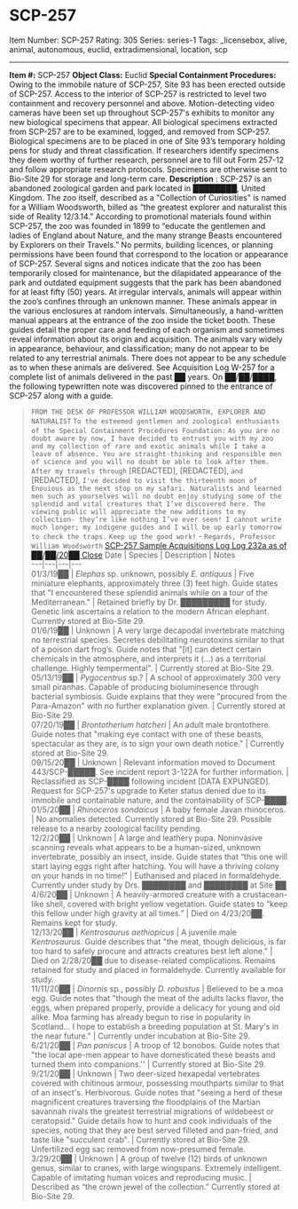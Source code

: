 # SCP-257
Item Number: SCP-257
Rating: 305
Series: series-1
Tags: _licensebox, alive, animal, autonomous, euclid, extradimensional, location, scp

---

**Item #:** SCP-257
**Object Class:** Euclid
**Special Containment Procedures:** Owing to the immobile nature of SCP-257, Site 93 has been erected outside of SCP-257. Access to the interior of SCP-257 is restricted to level two containment and recovery personnel and above. Motion-detecting video cameras have been set up throughout SCP-257's exhibits to monitor any new biological specimens that appear.
All biological specimens extracted from SCP-257 are to be examined, logged, and removed from SCP-257. Biological specimens are to be placed in one of Site 93’s temporary holding pens for study and threat classification. If researchers identify specimens they deem worthy of further research, personnel are to fill out Form 257-12 and follow appropriate research protocols. Specimens are otherwise sent to Bio-Site 29 for storage and long-term care.
**Description** : SCP-257 is an abandoned zoological garden and park located in ████████, United Kingdom. The zoo itself, described as a "Collection of Curiosities" is named for a William Woodsworth, billed as “the greatest explorer and naturalist this side of Reality 12/3.14.” According to promotional materials found within SCP-257, the zoo was founded in 1899 to “educate the gentlemen and ladies of England about Nature, and the many strange Beasts encountered by Explorers on their Travels.” No permits, building licences, or planning permissions have been found that correspond to the location or appearance of SCP-257.
Several signs and notices indicate that the zoo has been temporarily closed for maintenance, but the dilapidated appearance of the park and outdated equipment suggests that the park has been abandoned for at least fifty (50) years.
At irregular intervals, animals will appear within the zoo’s confines through an unknown manner. These animals appear in the various enclosures at random intervals. Simultaneously, a hand-written manual appears at the entrance of the zoo inside the ticket booth. These guides detail the proper care and feeding of each organism and sometimes reveal information about its origin and acquisition. The animals vary widely in appearance, behaviour, and classification; many do not appear to be related to any terrestrial animals. There does not appear to be any schedule as to when these animals are delivered. See Acquisition Log W-257 for a complete list of animals delivered in the past ██ years.
On ██/██/████, the following typewritten note was discovered pinned to the entrance of SCP-257 along with a guide.
> `FROM THE DESK OF PROFESSOR WILLIAM WOODSWORTH, EXPLORER AND NATURALIST`
> `To the esteemed gentlemen and zoological enthusiasts of the Special Containment Procedures Foundation:`
> `As you are no doubt aware by now, I have decided to entrust you with my zoo and my collection of rare and exotic animals while I take a leave of absence. You are straight-thinking and responsible men of science and you will no doubt be able to look after them. After my travels through` [REDACTED], [REDACTED], `and` [REDACTED], `I've decided to visit the thirteenth moon of Enouious as the next stop on my safari. Naturalists and learned men such as yourselves will no doubt enjoy studying some of the splendid and vital creatures that I’ve discovered here. The viewing public will appreciate the new additions to my collection- they’re like nothing I’ve ever seen! I cannot write much longer; my indigene guides and I will be up early tomorrow to check the traps.`
> `Keep up the good work!`
> \- `Regards, Professor William Woodsworth`
[ SCP-257 Sample Acquisitions Log Log 232a as of ██/██/20██ ](javascript:;)
[Close](javascript:;)
Date | Species | Description | Notes  
---|---|---|---  
01/3/19██ | _Elephas_ sp. unknown, possibly _E. antiquus_ | Five miniature elephants, approximately three (3) feet high. Guide states that "I encountered these splendid animals while on a tour of the Mediterranean." | Retained briefly by Dr. █████████ for study. Genetic link ascertains a relation to the modern African elephant. Currently stored at Bio-Site 29.  
01/6/19██ | Unknown | A very large decapodal invertebrate matching no terrestrial species. Secretes debilitating neurotoxins similar to that of a poison dart frog’s. Guide notes that "[it] can detect certain chemicals in the atmosphere, and interprets it (…) as a territorial challenge. Highly tempermental". | Currently stored at Bio-Site 29.  
05/13/19██ | _Pygocentrus_ sp.? | A school of approximately 300 very small piranhas. Capable of producing bioluminesence through bacterial symbiosis. Guide explains that they were "procured from the Para-Amazon" with no further explanation given. | Currently stored at Bio-Site 29.  
07/20/19██ | _Brontotherium hatcheri_ | An adult male brontothere. Guide notes that "making eye contact with one of these beasts, spectacular as they are, is to sign your own death notice." | Currently stored at Bio-Site 29.  
09/15/20██ | Unknown | Relevant information moved to Document 443/SCP-█████. See incident report 3-122A for further information. | Reclassified as SCP-████ following incident [DATA EXPUNGED]. Request for SCP-257's upgrade to Keter status denied due to its immobile and containable nature, and the containability of SCP-████.  
01/5/20██ | _Rhinoceros sondaicus_ | A baby female Javan rhinoceros. | No anomalies detected. Currently stored at Bio-Site 29. Possible release to a nearby zoological facility pending.  
12/2/20██ | Unknown | A large and leathery pupa. Noninvasive scanning reveals what appears to be a human-sized, unknown invertebrate, possibly an insect, inside. Guide states that “this one will start laying eggs right after hatching. You will have a thriving colony on your hands in no time!” | Euthanised and placed in formaldehyde. Currently under study by Drs. ████████ and ████████ at Site ██  
4/6/20██ | Unknown | A heavily-armored creature with a crustacean-like shell, covered with bright yellow vegetation. Guide states to “keep this fellow under high gravity at all times.” | Died on 4/23/20██. Remains kept for study.  
12/13/20██ | _Kentrosaurus aethiopicus_ | A juvenile male _Kentrosaurus_. Guide describes that "the meat, though delicious, is far too hard to safely procure and attracts creatures best left alone." | Died on 2/28/20██ due to disease-related complications. Remains retained for study and placed in formaldehyde. Currently available for study.  
11/11/20██ | _Dinornis_ sp., possibly _D. robustus_ | Believed to be a moa egg. Guide notes that "though the meat of the adults lacks flavor, the eggs, when prepared properly, provide a delicacy for young and old alike. Moa farming has already begun to rise in popularity in Scotland… I hope to establish a breeding population at St. Mary's in the near future." | Currently under incubation at Bio-Site 29.  
6/21/20██ | _Pan paniscus_ | A troop of 12 bonobos. Guide notes that "the local ape-men appear to have domesticated these beasts and turned them into companions.'' | Currently stored at Bio-Site 29.  
9/21/20██ | Unknown | Two deer-sized hexapedal vertebrates covered with chitinous armour, possessing mouthparts similar to that of an insect's. Herbivorous. Guide notes that "seeing a herd of these magnificent creatures traversing the floodplains of the Martian savannah rivals the greatest terrestrial migrations of wildebeest or ceratopsid." Guide details how to hunt and cook individuals of the species, noting that they are best served filleted and pan-fried, and taste like "succulent crab". | Currently stored at Bio-Site 29. Unfertilized egg sac removed from now-presumed female.  
3/29/20██ | Unknown | A group of twelve (12) birds of unknown genus, similar to cranes, with large wingspans. Extremely intelligent. Capable of imitating human voices and reproducing music. | Described as “the crown jewel of the collection.” Currently stored at Bio-Site 29.
